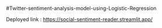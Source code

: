 #Twitter-sentiment-analysis-model-using-Logistic-Regression

Deployed link : https://social-sentiment-reader.streamlit.app/
